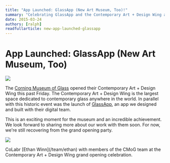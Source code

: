 ```yaml
---
title: "App Launched: GlassApp (New Art Museum, Too)!"
summary: "Celebrating GlassApp and the Contemporary Art + Design Wing at the Corning Museum of Glass."
date: 2015-03-24
authors: [ralph]
readfullarticle: new-app-launched-glassapp
---
```


# App Launched: GlassApp (New Art Museum, Too)

<a href="http://glassapp.cmog.org/"><img src="/assets/img/blog/2015-03-24_2.png" class="center-element"></a>

The [Corning Museum of Glass](http://cmog.org/) opened their Contemporary Art + Design Wing this past Friday. The Contemporary Art + Design Wing is the largest space dedicated to contemporary glass anywhere in the world. In parallel with this historic event was the launch of [GlassApp](http://glassapp.cmog.org/), an app we designed and built with their digital team.

This is an exciting moment for the museum and an incredible achievement. We look forward to sharing more about our work with them soon. For now, we're still recovering from the grand opening party.

<img src="/assets/img/blog/2015-03-24.jpg" class="center-element">
<p class="text--align-center text--small text--gray-medium">CoLabr [Ethan Winn](/team/ethan) with members of the CMoG team at the Contemporary Art + Design Wing grand opening celebration.</p>